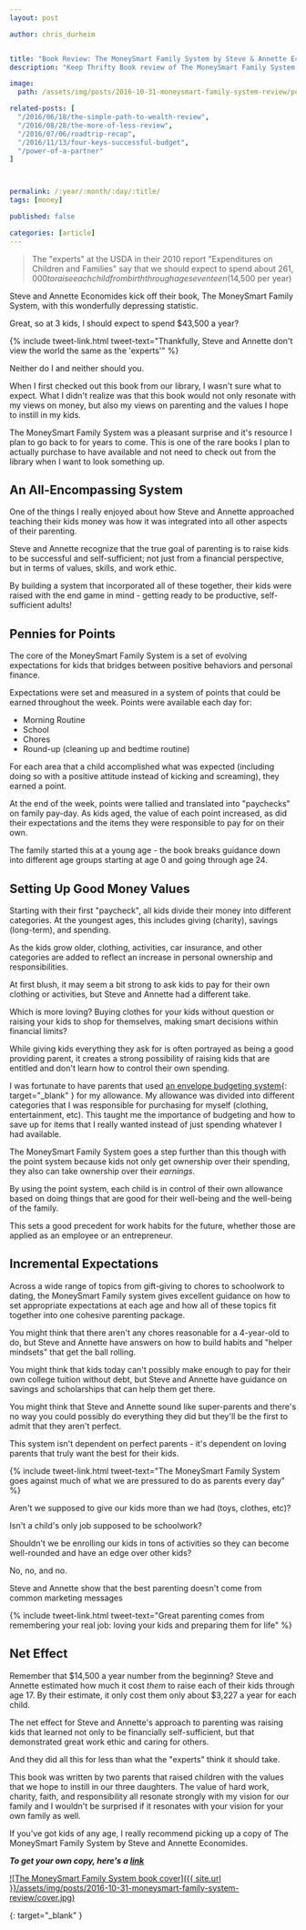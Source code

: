 ```yaml
---
layout: post

author: chris_durheim


title: "Book Review: The MoneySmart Family System by Steve & Annette Economides"
description: "Keep Thrifty Book review of The MoneySmart Family System by Steve & Annette Economides"

image:
  path: /assets/img/posts/2016-10-31-moneysmart-family-system-review/post-image.jpg

related-posts: [
  "/2016/06/18/the-simple-path-to-wealth-review",
  "/2016/08/28/the-more-of-less-review",
  "/2016/07/06/roadtrip-recap",
  "/2016/11/13/four-keys-successful-budget",
  "/power-of-a-partner"
]



permalink: /:year/:month/:day/:title/
tags: [money]

published: false

categories: [article]
---
```


> The "experts" at the USDA in their 2010 report "Expenditures on Children and Families" say that we should expect to spend about $261,000 to raise each child from birth through age seventeen ($14,500 per year)

Steve and Annette Economides kick off their book, The MoneySmart Family System, with this wonderfully depressing statistic.

Great, so at 3 kids, I should expect to spend $43,500 a year?

{% include tweet-link.html tweet-text="Thankfully, Steve and Annette don't view the world the same as the 'experts'" %}

Neither do I and neither should you.

When I first checked out this book from our library, I wasn't sure what to expect. What I didn't realize was that this book would not only resonate with my views on money, but also my views on parenting and the values I hope to instill in my kids.

The MoneySmart Family System was a pleasant surprise and it's resource I plan to go back to for years to come. This is one of the rare books I plan to actually purchase to have available and not need to check out from the library when I want to look something up.

## An All-Encompassing System ##

One of the things I really enjoyed about how Steve and Annette approached teaching their kids money was how it was integrated into all other aspects of their parenting.

Steve and Annette recognize that the true goal of parenting is to raise kids to be successful and self-sufficient; not just from a financial perspective, but in terms of values, skills, and work ethic.

By building a system that incorporated all of these together, their kids were raised with the end game in mind - getting ready to be productive, self-sufficient adults!

## Pennies for Points ##

The core of the MoneySmart Family System is a set of evolving expectations for kids that bridges between positive behaviors and personal finance.

Expectations were set and measured in a system of points that could be earned throughout the week. Points were available each day for:

- Morning Routine
- School
- Chores
- Round-up (cleaning up and bedtime routine)

For each area that a child accomplished what was expected (including doing so with a positive attitude instead of kicking and screaming), they earned a point.

At the end of the week, points were tallied and translated into "paychecks" on family pay-day. As kids aged, the value of each point increased, as did their expectations and the items they were responsible to pay for on their own.

The family started this at a young age - the book breaks guidance down into different age groups starting at age 0 and going through age 24.

## Setting Up Good Money Values ##

Starting with their first "paycheck", all kids divide their money into different categories. At the youngest ages, this includes giving (charity), savings (long-term), and spending.

As the kids grow older, clothing, activities, car insurance, and other categories are added to reflect an increase in personal ownership and responsibilities.

At first blush, it may seem a bit strong to ask kids to pay for their own clothing or activities, but Steve and Annette had a different take.

Which is more loving? Buying clothes for your kids without question or raising your kids to shop for themselves, making smart decisions within financial limits?

While giving kids everything they ask for is often portrayed as being a good providing parent, it creates a strong possibility of raising kids that are entitled and don't learn how to control their own spending.

I was fortunate to have parents that used [an envelope budgeting system](http://www.moneycrashers.com/envelope-budgeting-system/){: target="_blank" } for my allowance. My allowance was divided into different categories that I was responsible for purchasing for myself (clothing, entertainment, etc). This taught me the importance of budgeting and how to save up for items that I really wanted instead of just spending whatever I had available.

The MoneySmart Family System goes a step further than this though with the point system because kids not only get ownership over their spending, they also can take ownership over their _earnings_.

By using the point system, each child is in control of their own allowance based on doing things that are good for their well-being and the well-being of the family.

This sets a good precedent for work habits for the future, whether those are applied as an employee or an entrepreneur.

## Incremental Expectations ##

Across a wide range of topics from gift-giving to chores to schoolwork to dating, the MoneySmart Family system gives excellent guidance on how to set appropriate expectations at each age and how all of these topics fit together into one cohesive parenting package.

You might think that there aren't any chores reasonable for a 4-year-old to do, but Steve and Annette have answers on how to build habits and "helper mindsets" that get the ball rolling.

You might think that kids today can't possibly make enough to pay for their own college tuition without debt, but Steve and Annette have guidance on savings and scholarships that can help them get there.

You might think that Steve and Annette sound like super-parents and there's no way you could possibly do everything they did but they'll be the first to admit that they aren't perfect.

This system isn't dependent on perfect parents - it's dependent on loving parents that truly want the best for their kids.

{% include tweet-link.html tweet-text="The MoneySmart Family System goes against much of what we are pressured to do as parents every day" %}

Aren't we supposed to give our kids more than we had (toys, clothes, etc)?

Isn't a child's only job supposed to be schoolwork?

Shouldn't we be enrolling our kids in tons of activities so they can become well-rounded and have an edge over other kids?

No, no, and no.

Steve and Annette show that the best parenting doesn't come from common marketing messages

{% include tweet-link.html tweet-text="Great parenting comes from remembering your real job: loving your kids and preparing them for life" %}

## Net Effect ##

Remember that $14,500 a year number from the beginning? Steve and Annette estimated how much it cost _them_ to raise each of their kids through age 17. By their estimate, it only cost them only about $3,227 a year for each child.

The net effect for Steve and Annette's approach to parenting was raising kids that learned not only to be financially self-sufficient, but that demonstrated great work ethic and caring for others.

And they did all this for less than what the "experts" think it should take.

This book was written by two parents that raised children with the values that we hope to instill in our three daughters. The value of hard work, charity, faith, and responsibility all resonate strongly with my vision for our family and I wouldn't be surprised if it resonates with your vision for your own family as well.

If you've got kids of any age, I really recommend picking up a copy of The MoneySmart Family System by Steve and Annette Economides.

___To get your own copy, here's a [link][amazon-link]___

[![The MoneySmart Family System book cover]({{ site.url }}/assets/img/posts/2016-10-31-moneysmart-family-system-review/cover.jpg)][amazon-link]

[amazon-link]: http://moneysmartfamily.com/product/parenting-moneysmart-family-system-book/
{: target="_blank" }
